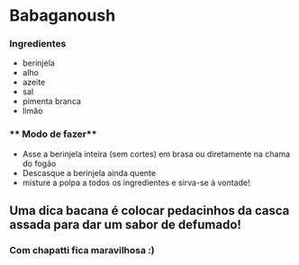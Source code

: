 # **Babaganoush**

### **Ingredientes**

 - berinjela
 - alho
 - azeite
 - sal
 - pimenta branca
 - limão
 
### ** Modo de fazer**

 - Asse a berinjela inteira (sem cortes) em brasa ou diretamente na chama do fogão
 - Descasque a berinjela ainda quente
 - misture a polpa a todos os ingredientes e sirva-se à vontade!

## Uma dica bacana é colocar pedacinhos da casca assada para dar um sabor de defumado!
### Com chapatti fica maravilhosa :)
 

